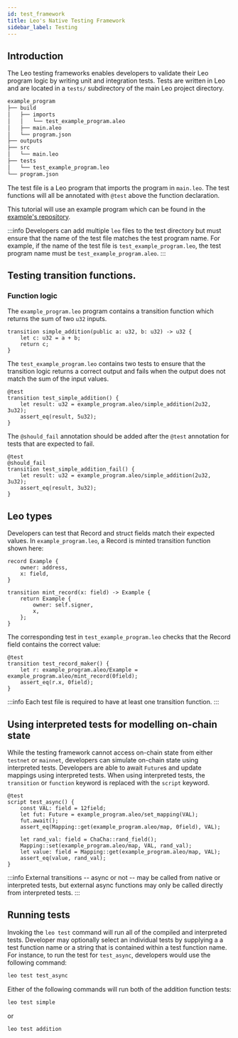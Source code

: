 ```yaml
---
id: test_framework
title: Leo's Native Testing Framework
sidebar_label: Testing
---
```


## Introduction
The Leo testing frameworks enables developers to validate their Leo program logic by writing unit and integration tests. Tests are written in Leo and are located in a `tests/` subdirectory of the main Leo project directory.

```bash
example_program
├── build
│   ├── imports
│   │   └── test_example_program.aleo
│   ├── main.aleo
│   └── program.json
├── outputs
├── src
│   └── main.leo
├── tests
│   └── test_example_program.leo
└── program.json
```
The test file is a Leo program that imports the program in `main.leo`.  The test functions will all be annotated with `@test` above the function declaration. 

This tutorial will use an example program which can be found in the [example's repository](https://github.com/ProvableHQ/leo-examples/tree/main/example_with_test).  

:::info
Developers can add multiple `leo` files to the test directory but must ensure that the name of the test file matches the test program name.  For example, if the name of the test file is `test_example_program.leo`, the test program name must be `test_example_program.aleo`.
:::


## Testing transition functions.

### Function logic

The `example_program.leo` program contains a transition function which returns the sum of two `u32` inputs.

```Leo
transition simple_addition(public a: u32, b: u32) -> u32 {
    let c: u32 = a + b;
    return c;
}
```

The `test_example_program.leo` contains two tests to ensure that the transition logic returns a correct output and fails when the output does not match the sum of the input values.
```Leo
@test
transition test_simple_addition() {
    let result: u32 = example_program.aleo/simple_addition(2u32, 3u32);
    assert_eq(result, 5u32);
}
```

The `@should_fail` annotation should be added after the `@test` annotation for tests that are expected to fail.
```Leo
@test
@should_fail
transition test_simple_addition_fail() {
    let result: u32 = example_program.aleo/simple_addition(2u32, 3u32);
    assert_eq(result, 3u32);
}
```

## Leo types

Developers can test that Record and struct fields match their expected values.  In `example_program.leo`, a Record is minted transition function shown here:

```Leo
record Example {
    owner: address,
    x: field,
}

transition mint_record(x: field) -> Example {
    return Example {
        owner: self.signer,
        x,
    };
}
```

The corresponding test in `test_example_program.leo` checks that the Record field contains the correct value:

```Leo
@test
transition test_record_maker() {
    let r: example_program.aleo/Example = example_program.aleo/mint_record(0field);
    assert_eq(r.x, 0field);
}
```

:::info
Each test file is required to have at least one transition function.
:::


## Using interpreted tests for modelling on-chain state
While the testing framework cannot access on-chain state from either `testnet` or `mainnet`, developers can simulate on-chain state using interpreted tests. Developers are able to await `Future`s and update mappings using interpreted tests. When using interpreted tests, the `transition` or `function` keyword is replaced with the `script` keyword.

```Leo
@test
script test_async() {
    const VAL: field = 12field;
    let fut: Future = example_program.aleo/set_mapping(VAL);
    fut.await();
    assert_eq(Mapping::get(example_program.aleo/map, 0field), VAL);

    let rand_val: field = ChaCha::rand_field();
    Mapping::set(example_program.aleo/map, VAL, rand_val);
    let value: field = Mapping::get(example_program.aleo/map, VAL);
    assert_eq(value, rand_val);
}
```

:::info
External transitions -- async or not -- may be called from native or interpreted tests, but external async functions may only be called directly from interpreted tests.
:::


## Running tests
Invoking the `leo test` command will run all of the compiled and interpreted tests. Developer may optionally select an individual tests by supplying a a test function name or a string that is contained within a test function name.  For instance, to run the test for `test_async`, developers would use the following command:
```bash
leo test test_async
```
Either of the following commands will run both of the addition function tests:
```bash
leo test simple
```
or
```bash
leo test addition
```

